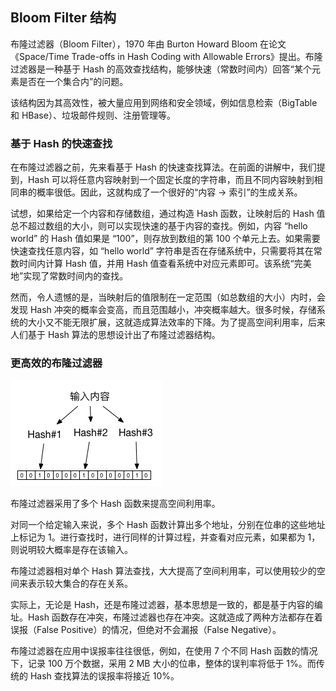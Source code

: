 ## Bloom Filter 结构

布隆过滤器（Bloom Filter），1970 年由 Burton Howard Bloom 在论文《Space/Time Trade-offs in Hash Coding with Allowable Errors》提出。布隆过滤器是一种基于 Hash 的高效查找结构，能够快速（常数时间内）回答“某个元素是否在一个集合内”的问题。

该结构因为其高效性，被大量应用到网络和安全领域，例如信息检索（BigTable 和 HBase）、垃圾邮件规则、注册管理等。

### 基于 Hash 的快速查找

在布隆过滤器之前，先来看基于 Hash 的快速查找算法。在前面的讲解中，我们提到，Hash 可以将任意内容映射到一个固定长度的字符串，而且不同内容映射到相同串的概率很低。因此，这就构成了一个很好的“内容 -> 索引”的生成关系。

试想，如果给定一个内容和存储数组，通过构造 Hash 函数，让映射后的 Hash 值总不超过数组的大小，则可以实现快速的基于内容的查找。例如，内容 “hello world” 的 Hash 值如果是 “100”，则存放到数组的第 100 个单元上去。如果需要快速查找任意内容，如 “hello world” 字符串是否在存储系统中，只需要将其在常数时间内计算 Hash 值，并用 Hash 值查看系统中对应元素即可。该系统“完美地”实现了常数时间内的查找。

然而，令人遗憾的是，当映射后的值限制在一定范围（如总数组的大小）内时，会发现 Hash 冲突的概率会变高，而且范围越小，冲突概率越大。很多时候，存储系统的大小又不能无限扩展，这就造成算法效率的下降。为了提高空间利用率，后来人们基于 Hash 算法的思想设计出了布隆过滤器结构。

### 更高效的布隆过滤器

![布隆过滤器](_images/bloom_filter.png)

布隆过滤器采用了多个 Hash 函数来提高空间利用率。

对同一个给定输入来说，多个 Hash 函数计算出多个地址，分别在位串的这些地址上标记为 1。进行查找时，进行同样的计算过程，并查看对应元素，如果都为 1，则说明较大概率是存在该输入。

布隆过滤器相对单个 Hash 算法查找，大大提高了空间利用率，可以使用较少的空间来表示较大集合的存在关系。

实际上，无论是 Hash，还是布隆过滤器，基本思想是一致的，都是基于内容的编址。Hash 函数存在冲突，布隆过滤器也存在冲突。这就造成了两种方法都存在着误报（False Positive）的情况，但绝对不会漏报（False Negative）。

布隆过滤器在应用中误报率往往很低，例如，在使用 7 个不同 Hash 函数的情况下，记录 100 万个数据，采用 2 MB 大小的位串，整体的误判率将低于 1%。而传统的 Hash 查找算法的误报率将接近 10%。